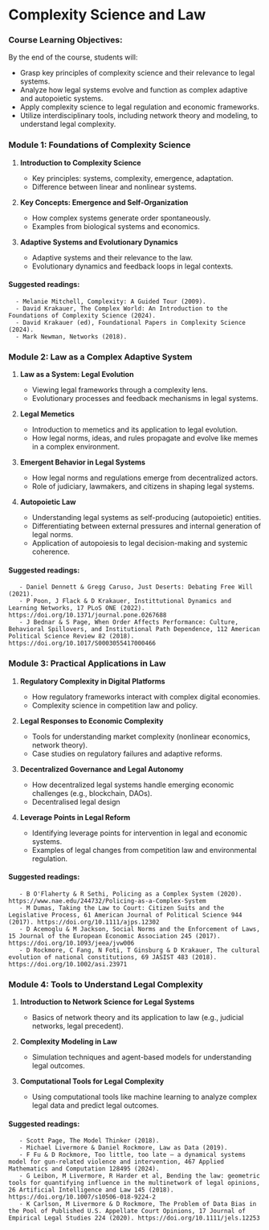 # Complexity Science and Law

### **Course Learning Objectives:**
By the end of the course, students will:
- Grasp key principles of complexity science and their relevance to legal systems.
- Analyze how legal systems evolve and function as complex adaptive and autopoietic systems.
- Apply complexity science to legal regulation and economic frameworks.
- Utilize interdisciplinary tools, including network theory and modeling, to understand legal complexity.

### **Module 1: Foundations of Complexity Science**

1. **Introduction to Complexity Science**  
   - Key principles: systems, complexity, emergence, adaptation.
   - Difference between linear and nonlinear systems.

2. **Key Concepts: Emergence and Self-Organization**  
   - How complex systems generate order spontaneously.
   - Examples from biological systems and economics.

3. **Adaptive Systems and Evolutionary Dynamics**  
   - Adaptive systems and their relevance to the law.
   - Evolutionary dynamics and feedback loops in legal contexts.
  
####    Suggested readings:
      - Melanie Mitchell, Complexity: A Guided Tour (2009).
      - David Krakauer, The Complex World: An Introduction to the Foundations of Complexity Science (2024).
      - David Krakauer (ed), Foundational Papers in Complexity Science (2024).
      - Mark Newman, Networks (2018).


### **Module 2: Law as a Complex Adaptive System**

1. **Law as a System: Legal Evolution**  
   - Viewing legal frameworks through a complexity lens.
   - Evolutionary processes and feedback mechanisms in legal systems.

2. **Legal Memetics**  
   - Introduction to memetics and its application to legal evolution.
   - How legal norms, ideas, and rules propagate and evolve like memes in a complex environment.

3. **Emergent Behavior in Legal Systems**  
   - How legal norms and regulations emerge from decentralized actors.
   - Role of judiciary, lawmakers, and citizens in shaping legal systems.

4. **Autopoietic Law**  
   - Understanding legal systems as self-producing (autopoietic) entities.
   - Differentiating between external pressures and internal generation of legal norms.
   - Application of autopoiesis to legal decision-making and systemic coherence.
  
####     Suggested readings:
       - Daniel Dennett & Gregg Caruso, Just Deserts: Debating Free Will (2021). 
       - P Poon, J Flack & D Krakauer, Instittutional Dynamics and Learning Networks, 17 PLoS ONE (2022). https://doi.org/10.1371/journal.pone.0267688
       - J Bednar & S Page, When Order Affects Performance: Culture, Behavioral Spillovers, and Institutional Path Dependence, 112 American Political Science Review 82 (2018). https://doi.org/10.1017/S0003055417000466


### **Module 3: Practical Applications in Law**

1. **Regulatory Complexity in Digital Platforms**  
   - How regulatory frameworks interact with complex digital economies.
   - Complexity science in competition law and policy.

2. **Legal Responses to Economic Complexity**  
   - Tools for understanding market complexity (nonlinear economics, network theory).
   - Case studies on regulatory failures and adaptive reforms.

3. **Decentralized Governance and Legal Autonomy**  
   - How decentralized legal systems handle emerging economic challenges (e.g., blockchain, DAOs).
   - Decentralised legal design

4. **Leverage Points in Legal Reform**  
   - Identifying leverage points for intervention in legal and economic systems.
   - Examples of legal changes from competition law and environmental regulation.
  
####    Suggested readings:
       - B O'Flaherty & R Sethi, Policing as a Complex System (2020). https://www.nae.edu/244732/Policing-as-a-Complex-System
       - M Dumas, Taking the Law to Court: Citizen Suits and the Legislative Process, 61 American Journal of Political Science 944 (2017). https://doi.org/10.1111/ajps.12302
       - D Acemoglu & M Jackson, Social Norms and the Enforcement of Laws, 15 Journal of the European Economic Association 245 (2017). https://doi.org/10.1093/jeea/jvw006
       - D Rockmore, C Fang, N Foti, T Ginsburg & D Krakauer, The cultural evolution of national constitutions, 69 JASIST 483 (2018). https://doi.org/10.1002/asi.23971



### **Module 4: Tools to Understand Legal Complexity**

1. **Introduction to Network Science for Legal Systems**  
   - Basics of network theory and its application to law (e.g., judicial networks, legal precedent).

2. **Complexity Modeling in Law**  
   - Simulation techniques and agent-based models for understanding legal outcomes.

3. **Computational Tools for Legal Complexity**  
   - Using computational tools like machine learning to analyze complex legal data and predict legal outcomes.
  
####    Suggested readings:
       - Scott Page, The Model Thinker (2018).
       - Michael Livermore & Daniel Rockmore, Law as Data (2019).
       - F Fu & D Rockmore, Too little, too late – a dynamical systems model for gun-related violence and intervention, 467 Applied Mathematics and Computation 128495 (2024).
       - G Leibon, M Livermore, R Harder et al, Bending the law: geometric tools for quantifying influence in the multinetwork of legal opinions, 26 Artificial Intelligence and Law 145 (2018). https://doi.org/10.1007/s10506-018-9224-2
       - K Carlson, M Livermore & D Rockmore, The Problem of Data Bias in the Pool of Published U.S. Appellate Court Opinions, 17 Journal of Empirical Legal Studies 224 (2020). https://doi.org/10.1111/jels.12253
       

